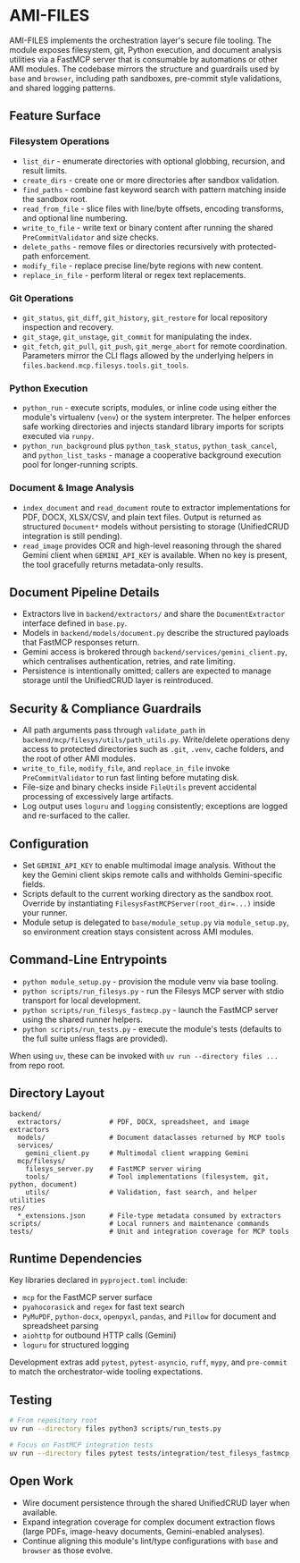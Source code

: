 # AMI-FILES

AMI-FILES implements the orchestration layer's secure file tooling. The module exposes
filesystem, git, Python execution, and document analysis utilities via a FastMCP
server that is consumable by automations or other AMI modules. The codebase mirrors
the structure and guardrails used by `base` and `browser`, including path
sandboxes, pre-commit style validations, and shared logging patterns.

## Feature Surface

### Filesystem Operations
- `list_dir` - enumerate directories with optional globbing, recursion, and
  result limits.
- `create_dirs` - create one or more directories after sandbox validation.
- `find_paths` - combine fast keyword search with pattern matching inside the
  sandbox root.
- `read_from_file` - slice files with line/byte offsets, encoding transforms,
  and optional line numbering.
- `write_to_file` - write text or binary content after running the shared
  `PreCommitValidator` and size checks.
- `delete_paths` - remove files or directories recursively with protected-path
  enforcement.
- `modify_file` - replace precise line/byte regions with new content.
- `replace_in_file` - perform literal or regex text replacements.

### Git Operations
- `git_status`, `git_diff`, `git_history`, `git_restore` for local repository
  inspection and recovery.
- `git_stage`, `git_unstage`, `git_commit` for manipulating the index.
- `git_fetch`, `git_pull`, `git_push`, `git_merge_abort` for remote
  coordination. Parameters mirror the CLI flags allowed by the underlying
  helpers in `files.backend.mcp.filesys.tools.git_tools`.

### Python Execution
- `python_run` - execute scripts, modules, or inline code using either the
  module's virtualenv (`venv`) or the system interpreter. The helper enforces
  safe working directories and injects standard library imports for scripts
  executed via `runpy`.
- `python_run_background` plus `python_task_status`, `python_task_cancel`, and
  `python_list_tasks` - manage a cooperative background execution pool for
  longer-running scripts.

### Document & Image Analysis
- `index_document` and `read_document` route to extractor implementations for
  PDF, DOCX, XLSX/CSV, and plain text files. Output is returned as structured
  `Document*` models without persisting to storage (UnifiedCRUD integration is
  still pending).
- `read_image` provides OCR and high-level reasoning through the shared
  Gemini client when `GEMINI_API_KEY` is available. When no key is present, the
  tool gracefully returns metadata-only results.

## Document Pipeline Details
- Extractors live in `backend/extractors/` and share the
  `DocumentExtractor` interface defined in `base.py`.
- Models in `backend/models/document.py` describe the structured payloads that
  FastMCP responses return.
- Gemini access is brokered through `backend/services/gemini_client.py`, which
  centralises authentication, retries, and rate limiting.
- Persistence is intentionally omitted; callers are expected to manage storage
  until the UnifiedCRUD layer is reintroduced.

## Security & Compliance Guardrails
- All path arguments pass through `validate_path` in
  `backend/mcp/filesys/utils/path_utils.py`. Write/delete operations deny access
  to protected directories such as `.git`, `.venv`, cache folders, and the root
  of other AMI modules.
- `write_to_file`, `modify_file`, and `replace_in_file` invoke
  `PreCommitValidator` to run fast linting before mutating disk.
- File-size and binary checks inside `FileUtils` prevent accidental processing
  of excessively large artifacts.
- Log output uses `loguru` and `logging` consistently; exceptions are logged and
  re-surfaced to the caller.

## Configuration
- Set `GEMINI_API_KEY` to enable multimodal image analysis. Without the key the
  Gemini client skips remote calls and withholds Gemini-specific fields.
- Scripts default to the current working directory as the sandbox root. Override
  by instantiating `FilesysFastMCPServer(root_dir=...)` inside your runner.
- Module setup is delegated to `base/module_setup.py` via `module_setup.py`, so
  environment creation stays consistent across AMI modules.

## Command-Line Entrypoints
- `python module_setup.py` - provision the module venv via base tooling.
- `python scripts/run_filesys.py` - run the Filesys MCP server with stdio
  transport for local development.
- `python scripts/run_filesys_fastmcp.py` - launch the FastMCP server using the
  shared runner helpers.
- `python scripts/run_tests.py` - execute the module's tests (defaults to the
  full suite unless flags are provided).

When using `uv`, these can be invoked with `uv run --directory files ...` from
repo root.

## Directory Layout
```
backend/
  extractors/            # PDF, DOCX, spreadsheet, and image extractors
  models/                # Document dataclasses returned by MCP tools
  services/
    gemini_client.py     # Multimodal client wrapping Gemini
  mcp/filesys/
    filesys_server.py    # FastMCP server wiring
    tools/               # Tool implementations (filesystem, git, python, document)
    utils/               # Validation, fast search, and helper utilities
res/
  *_extensions.json      # File-type metadata consumed by extractors
scripts/                 # Local runners and maintenance commands
tests/                   # Unit and integration coverage for MCP tools
```

## Runtime Dependencies
Key libraries declared in `pyproject.toml` include:
- `mcp` for the FastMCP server surface
- `pyahocorasick` and `regex` for fast text search
- `PyMuPDF`, `python-docx`, `openpyxl`, `pandas`, and `Pillow` for document and
  spreadsheet parsing
- `aiohttp` for outbound HTTP calls (Gemini)
- `loguru` for structured logging

Development extras add `pytest`, `pytest-asyncio`, `ruff`, `mypy`, and
`pre-commit` to match the orchestrator-wide tooling expectations.

## Testing
```bash
# From repository root
uv run --directory files python3 scripts/run_tests.py

# Focus on FastMCP integration tests
uv run --directory files pytest tests/integration/test_filesys_fastmcp_server.py
```

## Open Work
- Wire document persistence through the shared UnifiedCRUD layer when available.
- Expand integration coverage for complex document extraction flows (large PDFs,
  image-heavy documents, Gemini-enabled analyses).
- Continue aligning this module's lint/type configurations with `base` and
  `browser` as those evolve.

